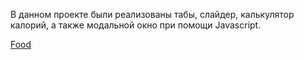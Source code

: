 В данном проекте были реализованы табы, слайдер, калькулятор калорий, а также модальной окно при помощи Javascript.

[Food]()

